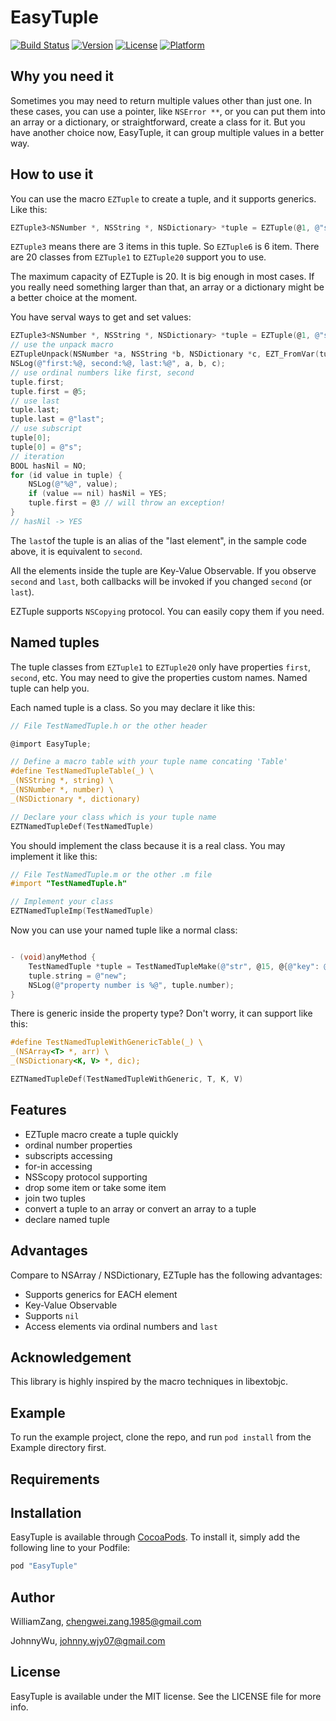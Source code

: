 # EasyTuple

[![Build Status](https://travis-ci.org/EasyReactFramework/EasyTuple.svg?branch=master)](https://travis-ci.org/EasyReactFramework/EasyTuple)
[![Version](https://img.shields.io/cocoapods/v/EasyTuple.svg?style=flat)](http://cocoapods.org/pods/EasyTuple)
[![License](https://img.shields.io/cocoapods/l/EasyTuple.svg?style=flat)](http://cocoapods.org/pods/EasyTuple)
[![Platform](https://img.shields.io/cocoapods/p/EasyTuple.svg?style=flat)](http://cocoapods.org/pods/EasyTuple)


## Why you need it

Sometimes you may need to return multiple values other than just one. In these cases, you can use a pointer, like `NSError **`, or you can put them into an array or a dictionary, or straightforward, create a class for it. But you have another choice now, EasyTuple, it can group multiple values in a better way. 


## How to use it

You can use the macro `EZTuple` to create a tuple, and it supports generics. Like this:

```objective-c
EZTuple3<NSNumber *, NSString *, NSDictionary> *tuple = EZTuple(@1, @"string", nil);
```

`EZTuple3` means there are 3 items in this tuple. So `EZTuple6` is 6 item. There are 20 classes from `EZTuple1` to `EZTuple20` support you to use.

The maximum capacity of EZTuple is 20. It is big enough in most cases. If you really need something larger than that, an array or a dictionary might be a better choice at the moment.


You have serval ways to get and set values: 

```objective-c
EZTuple3<NSNumber *, NSString *, NSDictionary> *tuple = EZTuple(@1, @"string", nil);
// use the unpack macro
EZTupleUnpack(NSNumber *a, NSString *b, NSDictionary *c, EZT_FromVar(tuple));
NSLog(@"first:%@, second:%@, last:%@", a, b, c);
// use ordinal numbers like first, second
tuple.first;
tuple.first = @5;
// use last
tuple.last;
tuple.last = @"last";
// use subscript
tuple[0];
tuple[0] = @"s";
// iteration
BOOL hasNil = NO;
for (id value in tuple) {
    NSLog(@"%@", value);
    if (value == nil) hasNil = YES;
    tuple.first = @3 // will throw an exception!
}
// hasNil -> YES
```

The `last`of the tuple is an alias of the "last element", in the sample code above, it is equivalent to `second`.

All the elements inside the tuple are Key-Value Observable. If you observe `second` and `last`, both callbacks will be invoked if you changed `second` (or `last`). 

EZTuple supports `NSCopying` protocol. You can easily copy them if you need.

## Named tuples

The tuple classes from `EZTuple1` to `EZTuple20` only have properties `first`, `second`, etc. You may need to give the properties custom names. Named tuple can help you. 

Each named tuple is a class. So you may declare it like this:

```objective-c
// File TestNamedTuple.h or the other header

@import EasyTuple;

// Define a macro table with your tuple name concating 'Table'
#define TestNamedTupleTable(_) \
_(NSString *, string) \
_(NSNumber *, number) \
_(NSDictionary *, dictionary)

// Declare your class which is your tuple name
EZTNamedTupleDef(TestNamedTuple)
```

You should implement the class because it is a real class. You may implement it like this:

```objective-c
// File TestNamedTuple.m or the other .m file
#import "TestNamedTuple.h"

// Implement your class
EZTNamedTupleImp(TestNamedTuple)
```

Now you can use your named tuple like a normal class:

```objective-c

- (void)anyMethod {
    TestNamedTuple *tuple = TestNamedTupleMake(@"str", @15, @{@"key": @"value"});
    tuple.string = @"new";
    NSLog(@"property number is %@", tuple.number);
}

```

There is generic inside the property type? Don't worry, it can support like this:

```objective-c
#define TestNamedTupleWithGenericTable(_) \
_(NSArray<T> *, arr) \
_(NSDictionary<K, V> *, dic);

EZTNamedTupleDef(TestNamedTupleWithGeneric, T, K, V)

```

## Features

* EZTuple macro create a tuple quickly
* ordinal number properties
* subscripts accessing
* for-in accessing
* NSScopy protocol supporting
* drop some item or take some item
* join two tuples
* convert a tuple to an array or convert an array to a tuple
* declare named tuple

## Advantages
Compare to NSArray / NSDictionary, EZTuple has the following advantages:

* Supports generics for EACH element
* Key-Value Observable
* Supports `nil`
* Access elements via ordinal numbers and `last`

## Acknowledgement
This library is highly inspired by the macro techniques in libextobjc.

## Example

To run the example project, clone the repo, and run `pod install` from the Example directory first.

## Requirements

## Installation

EasyTuple is available through [CocoaPods](http://cocoapods.org). To install
it, simply add the following line to your Podfile:

```ruby
pod "EasyTuple"
```

## Author

WilliamZang, chengwei.zang.1985@gmail.com

JohnnyWu, johnny.wjy07@gmail.com



## License

EasyTuple is available under the MIT license. See the LICENSE file for more info.
